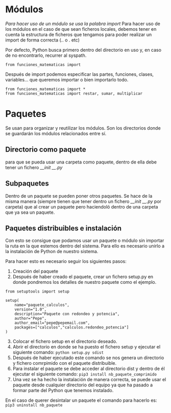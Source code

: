 # Módulos


*Para hacer uso de un módulo se usa la palabra import*
Para hacer uso de los módulos en el caso de que sean ficheros locales, debemos tener en cuenta la estructura de ficheros que tengamos para poder realizar un import de forma correcta (.. o . etc)

Por defecto, Python busca primero dentro del directorio en uso y, en caso de no encontrarlo, recurrer al syspath.

```
from funciones_matematicas import
```

Después de import podemos especificar las partes, funciones, clases, variables... que queremos importar o bien importarlo todo.

```
from funciones_matematicas import *
from funciones_matematicas import restar, sumar, multiplicar

```

# Paquetes

Se usan para organizar y reutilizar los módulos.
Son los directorios donde se guardarán los módulos relacionados entre sí.

## Directorio como paquete

para que se pueda usar una carpeta como paquete, dentro de ella debe tener un fichero *__init __.py*


## Subpaquetes
Dentro de un paquete se pueden poner otros paquetes. Se hace de la misma manera (siempre tienen que tener dentro un fichero *__init __.py* por carpeta) que al crear un paquete pero haciendoló dentro de una carpeta que ya sea un paquete.



## Paquetes distribuibles e instalación 
Con esto se consigue que podamos usar un paquete o módulo sin importar la ruta en la que estemos dentro del sistema. Para ello es necesario unirlo a la instalación de Python de nuestro sistema.

Para hacer esto es necesario seguir los siguientes pasos:

1. Creación del paquete
2. Después de haber creado el paquete, crear un fichero setup.py en donde pondremos los detalles de nuestro paquete como el ejemplo. 

```
from setuptools import setup

setup(
    name="paquete_calculos",
    version="1.0",
    description="Paquete con redondeo y potencia",
    author="Pepe",
    author_email="pepe@pepemail.com",
    packages=["calculos","calculos.redondeo_potencia"]
)
```
3. Colocar el fichero setup en el directorio deseado.
4. Abrir el directorio en donde se ha puesto el fichero setup y ejecutar el siguiente comando: `python setup.py sdist`
5. Después de haber ejecutado este comando se nos genera un directorio y fichero comrpimido con el paquete distribuible.
6. Para instalar el paquete se debe acceder al directorio dist y dentro de él ejecutar el siguiente comando: `pip3 install nb_paquete_comprimido`
7. Una vez se ha hecho la instalación de manera correcta, se puede usar el paquete desde cualquier directorio del equipo ya que ha pasado a formar parte del Python que tenemos instalado.

En el caso de querer desintalar un paquete el comando para hacerlo es: `pip3 uninstall nb_paquete`